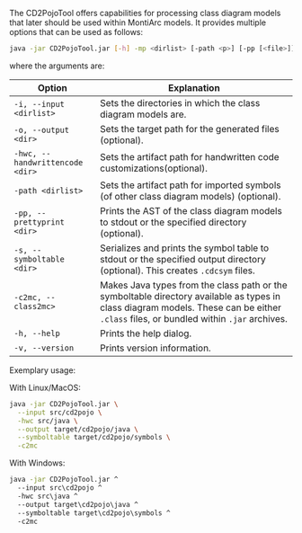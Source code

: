 <!-- (c) https://github.com/MontiCore/monticore -->
The CD2PojoTool offers capabilities for processing class diagram models that later should be used within MontiArc models.
It provides multiple options that can be used as follows:
```bash
java -jar CD2PojoTool.jar [-h] -mp <dirlist> [-path <p>] [-pp [<file>]] [-s [<file>]] [-o <dir>]
```

where the arguments are:

| Option                          | Explanation                                                                                                                                                                           |
|---------------------------------|---------------------------------------------------------------------------------------------------------------------------------------------------------------------------------------|
| `-i, --input <dirlist>`         | Sets the directories in which the class diagram models are.                                                                                                                           |
| `-o, --output <dir>`            | Sets the target path for the generated files (optional).                                                                                                                              |
| `-hwc, --handwrittencode <dir>` | Sets the artifact path for handwritten code customizations(optional).                                                                                                                 |
| `-path <dirlist>`               | Sets the artifact path for imported symbols (of other class diagram models) (optional).                                                                                               |
| `-pp, --prettyprint <dir>`      | Prints the AST of the class diagram models to stdout or the specified directory (optional).                                                                                           |
| `-s, --symboltable <dir>`       | Serializes and prints the symbol table to stdout or the specified output directory (optional). This creates `.cdcsym` files.                                                          |
| `-c2mc, --class2mc>`            | Makes Java types from the class path or the symboltable directory available as types in class diagram models. These can be either `.class` files, or bundled within `.jar` archives. |
| `-h, --help`                    | Prints the help dialog.                                                                                                                                                               |
| `-v, --version`                 | Prints version information.                                                                                                                                                           |

Exemplary usage:


With Linux/MacOS:
```bash
java -jar CD2PojoTool.jar \
  --input src/cd2pojo \
  -hwc src/java \
  --output target/cd2pojo/java \
  --symboltable target/cd2pojo/symbols \
  -c2mc
```

With Windows:
```cmd
java -jar CD2PojoTool.jar ^
  --input src\cd2pojo ^
  -hwc src\java ^
  --output target\cd2pojo\java ^
  --symboltable target\cd2pojo\symbols ^
  -c2mc
```
